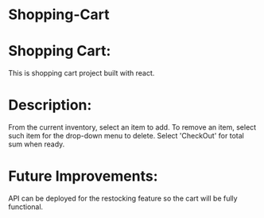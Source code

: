 # Shopping-Cart

<h1>Shopping Cart:</h1> This is shopping cart project built with react.
<h1>Description:</h1> 
 From the current inventory, select an item to add. 
 To remove an item, select such item for the drop-down menu to delete. 
 Select 'CheckOut' for total sum when ready. 
<h1>Future Improvements:</h1> API can be deployed for the restocking feature so the cart will be fully functional.
